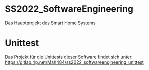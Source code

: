 # SS2022_SoftwareEngineering

Das Hauptprojekt des Smart Home Systems

# Unittest

Das Projekt für die Unittests dieser Software findet sich unter: https://gitlab.rlp.net/Mah484/ss2022_softwareengineering_unittest
